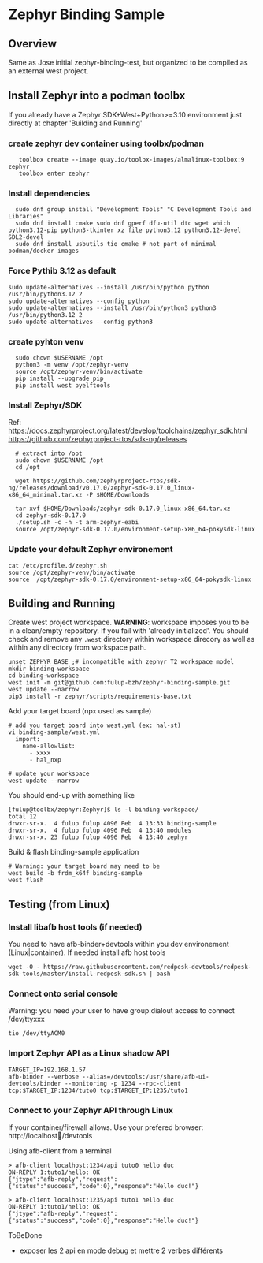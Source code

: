 
# Zephyr Binding Sample

## Overview

Same as Jose initial zephyr-binding-test, but organized to be compiled as an external west project.

## Install Zephyr into a podman toolbx

If you already have a Zephyr SDK+West+Python>=3.10 environment just directly at chapter 'Building and Running'

### create zephyr dev container using toolbx/podman
```
   toolbox create --image quay.io/toolbx-images/almalinux-toolbox:9 zephyr
   toolbox enter zephyr
```

### Install dependencies
```
  sudo dnf group install "Development Tools" "C Development Tools and Libraries"
  sudo dnf install cmake sudo dnf gperf dfu-util dtc wget which python3.12-pip python3-tkinter xz file python3.12 python3.12-devel SDL2-devel
  sudo dnf install usbutils tio cmake # not part of minimal podman/docker images
```

### Force Pythib 3.12 as default
```
sudo update-alternatives --install /usr/bin/python python /usr/bin/python3.12 2
sudo update-alternatives --config python
sudo update-alternatives --install /usr/bin/python3 python3 /usr/bin/python3.12 2
sudo update-alternatives --config python3
```

### create pyhton venv
```
  sudo chown $USERNAME /opt
  python3 -m venv /opt/zephyr-venv
  source /opt/zephyr-venv/bin/activate
  pip install --upgrade pip
  pip install west pyelftools
```

### Install Zephyr/SDK
  Ref: https://docs.zephyrproject.org/latest/develop/toolchains/zephyr_sdk.html
  https://github.com/zephyrproject-rtos/sdk-ng/releases

```
  # extract into /opt
  sudo chown $USERNAME /opt
  cd /opt

  wget https://github.com/zephyrproject-rtos/sdk-ng/releases/download/v0.17.0/zephyr-sdk-0.17.0_linux-x86_64_minimal.tar.xz -P $HOME/Downloads

  tar xvf $HOME/Downloads/zephyr-sdk-0.17.0_linux-x86_64.tar.xz
  cd zephyr-sdk-0.17.0
  ./setup.sh -c -h -t arm-zephyr-eabi
  source /opt/zephyr-sdk-0.17.0/environment-setup-x86_64-pokysdk-linux
```

### Update your default Zephyr environement
```
cat /etc/profile.d/zephyr.sh
source /opt/zephyr-venv/bin/activate
source  /opt/zephyr-sdk-0.17.0/environment-setup-x86_64-pokysdk-linux
```


## Building and Running

Create west project workspace. **WARNING**: workspace imposes you to be in a clean/empty repository. If you fail with 'already initialized'. You should check and remove any `.west` directory within workspace direcory as well as within any directory from workspace path.
```
unset ZEPHYR_BASE ;# incompatible with zephyr T2 workspace model
mkdir binding-workspace
cd binding-workspace
west init -m git@github.com:fulup-bzh/zephyr-binding-sample.git
west update --narrow
pip3 install -r zephyr/scripts/requirements-base.txt
```

Add your target board (npx used as sample)
```
# add you target board into west.yml (ex: hal-st)
vi binding-sample/west.yml
  import:
    name-allowlist:
      - xxxx
      - hal_nxp

# update your workspace
west update --narrow
```

You should end-up with something like
```
[fulup@toolbx/zephyr:Zephyr]$ ls -l binding-workspace/
total 12
drwxr-sr-x.  4 fulup fulup 4096 Feb  4 13:33 binding-sample
drwxr-sr-x.  4 fulup fulup 4096 Feb  4 13:40 modules
drwxr-sr-x. 23 fulup fulup 4096 Feb  4 13:40 zephyr
```

Build & flash  binding-sample application
```
# Warning: your target board may need to be
west build -b frdm_k64f binding-sample
west flash
```

## Testing (from Linux)

### Install libafb host tools (if needed)
You need to have afb-binder+devtools within you dev environement (Linux|container). If needed install afb host tools
```
wget -O - https://raw.githubusercontent.com/redpesk-devtools/redpesk-sdk-tools/master/install-redpesk-sdk.sh | bash

```

### Connect onto serial console
Warning: you need your user to have group:dialout access to connect /dev/ttyxxx
```
tio /dev/ttyACM0
```

### Import Zephyr API as a Linux shadow API
```
TARGET_IP=192.168.1.57
afb-binder --verbose --alias=/devtools:/usr/share/afb-ui-devtools/binder --monitoring -p 1234 --rpc-client tcp:$TARGET_IP:1234/tuto0 tcp:$TARGET_IP:1235/tuto1
```

### Connect to your Zephyr API through Linux

If your container/firewall allows. Use your prefered browser: http://localhost:1234:/devtools

Using afb-client from a terminal
```
> afb-client localhost:1234/api tuto0 hello duc
ON-REPLY 1:tuto1/hello: OK
{"jtype":"afb-reply","request":{"status":"success","code":0},"response":"Hello duc!"}

> afb-client localhost:1235/api tuto1 hello duc
ON-REPLY 1:tuto1/hello: OK
{"jtype":"afb-reply","request":{"status":"success","code":0},"response":"Hello duc!"}
```

ToBeDone

* exposer les 2 api en mode debug et mettre 2 verbes différents
